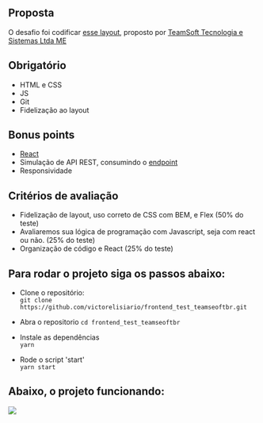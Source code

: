 
## Proposta
O desafio foi codificar [esse layout](https://www.figma.com/file/1RWDOOFeh5836Y4KruOl5w/FrontEnd?node-id=0%3A1),
proposto por [TeamSoft Tecnologia e Sistemas Ltda ME](https://github.com/Teamsoftbr)  

## Obrigatório
* HTML e CSS 
* JS
* Git
* Fidelização ao layout

## Bonus points
* [React](https://reactjs.org/)
* Simulação de API REST, consumindo o [endpoint](https://6077803e1ed0ae0017d6aea4.mockapi.io/test-frontend/products)
* Responsividade

## Critérios de avaliação
* Fidelização de layout, uso correto de CSS com BEM, e Flex (50% do teste)
* Avaliaremos sua lógica de programação com Javascript, seja com react ou não. (25% do teste)
* Organização de código e React (25% do teste)


## Para rodar o projeto siga os passos abaixo:

* Clone o repositório:  
 ```git clone https://github.com/victorelisiario/frontend_test_teamseoftbr.git```  

* Abra o repositorio
```cd frontend_test_teamseoftbr```

* Instale as dependências  
 ```yarn```  

* Rode o script 'start'  
```yarn start```  

## Abaixo, o projeto funcionando:
![](https://media.giphy.com/media/FkzOMNNoilmuJdtHQT/giphy.gif)
